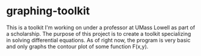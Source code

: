 # graphing-toolkit
This is a toolkit I'm working on under a professor at UMass Lowell as part of a scholarship. The purpose of this project is to create a toolkit specializing in solving differential equations. As of right now, the program is very basic and only graphs the contour plot of some function F(x,y).
